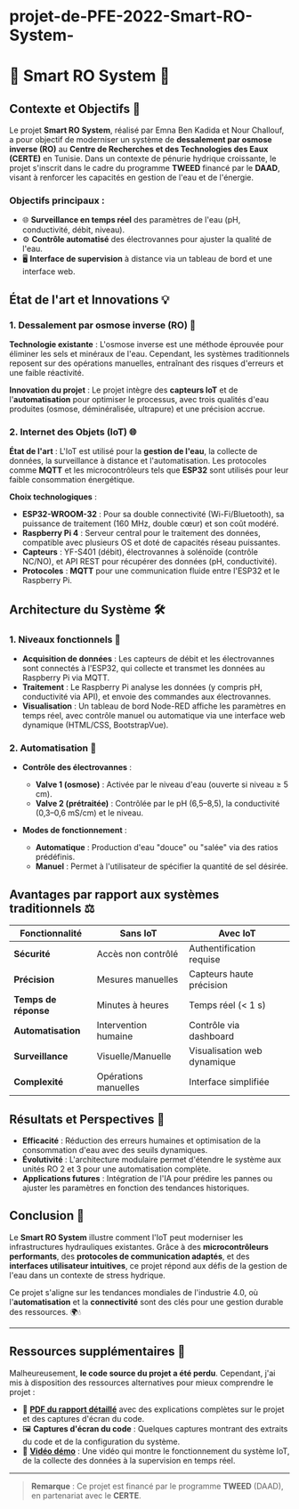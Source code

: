 # projet-de-PFE-2022-Smart-RO-System-
# 🌊 Smart RO System 🌊

## Contexte et Objectifs 🚰
Le projet **Smart RO System**, réalisé par Emna Ben Kadida et Nour Challouf, a pour objectif de moderniser un système de **dessalement par osmose inverse (RO)** au **Centre de Recherches et des Technologies des Eaux (CERTE)** en Tunisie. Dans un contexte de pénurie hydrique croissante, le projet s'inscrit dans le cadre du programme **TWEED** financé par le **DAAD**, visant à renforcer les capacités en gestion de l'eau et de l'énergie.

### Objectifs principaux :
- 🌐 **Surveillance en temps réel** des paramètres de l'eau (pH, conductivité, débit, niveau).
- ⚙️ **Contrôle automatisé** des électrovannes pour ajuster la qualité de l'eau.
- 🖥️ **Interface de supervision** à distance via un tableau de bord et une interface web.

## État de l'art et Innovations 💡

### 1. Dessalement par osmose inverse (RO) 🔬
**Technologie existante** : L'osmose inverse est une méthode éprouvée pour éliminer les sels et minéraux de l'eau. Cependant, les systèmes traditionnels reposent sur des opérations manuelles, entraînant des risques d'erreurs et une faible réactivité.

**Innovation du projet** : Le projet intègre des **capteurs IoT** et de l'**automatisation** pour optimiser le processus, avec trois qualités d'eau produites (osmose, déminéralisée, ultrapure) et une précision accrue.

### 2. Internet des Objets (IoT) 🌐
**État de l'art** : L'IoT est utilisé pour la **gestion de l'eau**, la collecte de données, la surveillance à distance et l'automatisation. Les protocoles comme **MQTT** et les microcontrôleurs tels que **ESP32** sont utilisés pour leur faible consommation énergétique.

**Choix technologiques** :
- **ESP32-WROOM-32** : Pour sa double connectivité (Wi-Fi/Bluetooth), sa puissance de traitement (160 MHz, double cœur) et son coût modéré.
- **Raspberry Pi 4** : Serveur central pour le traitement des données, compatible avec plusieurs OS et doté de capacités réseau puissantes.
- **Capteurs** : YF-S401 (débit), électrovannes à solénoïde (contrôle NC/NO), et API REST pour récupérer des données (pH, conductivité).
- **Protocoles** : **MQTT** pour une communication fluide entre l'ESP32 et le Raspberry Pi.

## Architecture du Système 🛠️

### 1. Niveaux fonctionnels 🔄
- **Acquisition de données** : Les capteurs de débit et les électrovannes sont connectés à l'ESP32, qui collecte et transmet les données au Raspberry Pi via MQTT.
- **Traitement** : Le Raspberry Pi analyse les données (y compris pH, conductivité via API), et envoie des commandes aux électrovannes.
- **Visualisation** : Un tableau de bord Node-RED affiche les paramètres en temps réel, avec contrôle manuel ou automatique via une interface web dynamique (HTML/CSS, BootstrapVue).

### 2. Automatisation 🤖
- **Contrôle des électrovannes** :
  - **Valve 1 (osmose)** : Activée par le niveau d'eau (ouverte si niveau ≥ 5 cm).
  - **Valve 2 (prétraitée)** : Contrôlée par le pH (6,5–8,5), la conductivité (0,3–0,6 mS/cm) et le niveau.

- **Modes de fonctionnement** :
  - **Automatique** : Production d'eau "douce" ou "salée" via des ratios prédéfinis.
  - **Manuel** : Permet à l'utilisateur de spécifier la quantité de sel désirée.

## Avantages par rapport aux systèmes traditionnels ⚖️

| Fonctionnalité  | Sans IoT  | Avec IoT  |
|-----------------|-----------|-----------|
| **Sécurité**     | Accès non contrôlé | Authentification requise |
| **Précision**    | Mesures manuelles | Capteurs haute précision |
| **Temps de réponse** | Minutes à heures | Temps réel (< 1 s) |
| **Automatisation** | Intervention humaine | Contrôle via dashboard |
| **Surveillance**  | Visuelle/Manuelle | Visualisation web dynamique |
| **Complexité**   | Opérations manuelles | Interface simplifiée |

## Résultats et Perspectives 🚀

- **Efficacité** : Réduction des erreurs humaines et optimisation de la consommation d'eau avec des seuils dynamiques.
- **Évolutivité** : L'architecture modulaire permet d'étendre le système aux unités RO 2 et 3 pour une automatisation complète.
- **Applications futures** : Intégration de l'IA pour prédire les pannes ou ajuster les paramètres en fonction des tendances historiques.

## Conclusion 🎯

Le **Smart RO System** illustre comment l'IoT peut moderniser les infrastructures hydrauliques existantes. Grâce à des **microcontrôleurs performants**, des **protocoles de communication adaptés**, et des **interfaces utilisateur intuitives**, ce projet répond aux défis de la gestion de l'eau dans un contexte de stress hydrique.

Ce projet s'aligne sur les tendances mondiales de l'industrie 4.0, où l'**automatisation** et la **connectivité** sont des clés pour une gestion durable des ressources. 🌍💧

---

## Ressources supplémentaires 📂

Malheureusement, **le code source du projet a été perdu**. Cependant, j'ai mis à disposition des ressources alternatives pour mieux comprendre le projet :

- 📄 [**PDF du rapport détaillé**](link-to-pdf) avec des explications complètes sur le projet et des captures d'écran du code.
- 🖼️ **Captures d'écran du code** : Quelques captures montrant des extraits du code et de la configuration du système.
- 🎥 [**Vidéo démo**](link-to-video) : Une vidéo qui montre le fonctionnement du système IoT, de la collecte des données à la supervision en temps réel.

---

> **Remarque** : Ce projet est financé par le programme **TWEED** (DAAD), en partenariat avec le **CERTE**.  
